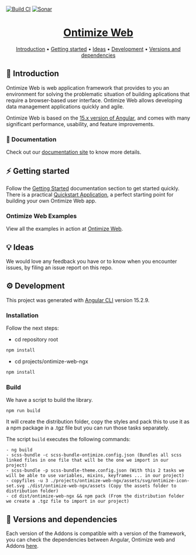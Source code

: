 [![Build CI](https://github.com/OntimizeWeb/ontimize-web-ngx/actions/workflows/build-ci.yml/badge.svg)](https://github.com/OntimizeWeb/ontimize-web-ngx/actions/workflows/build-ci.yml)
[![Sonar](https://github.com/OntimizeWeb/ontimize-web-ngx/actions/workflows/sonar.yml/badge.svg)](https://github.com/OntimizeWeb/ontimize-web-ngx/actions/workflows/sonar.yml)

<h1 align="center">
  <div style="display:inline-block;vertical-align: middle;">
    <a name="logo" href="https://ontimizeweb.github.io/docs/v15/">
      Ontimize Web
    </a>
  </div>
</h1>

<p align="center">
  <a href="#-introduction">Introduction</a> •
  <a href="#zap-getting-started">Getting started</a> •
  <a href="#-ideas">Ideas</a> •
  <a href="#gear-development">Development</a> •
  <a href="#eyes-versions-and-dependencies">Versions and dependencies</a>
</p>

## 📜 Introduction

Ontimize Web is web application framework that provides to you an environment for solving the problematic situation of building aplications that require a browser-based user interface. Ontimize Web allows developing data management applications quickly and agile.

Ontimize Web is based on the [15.x version of Angular](https://v15.angular.io/docs), and comes with many significant performance, usability, and feature improvements.

### 📖 Documentation

Check out our [documentation site](https://ontimizeweb.github.io/docs/) to know more details.

## :zap: Getting started

Follow the [Getting Started](https://ontimizeweb.github.io/docs/v15/doc-overview/) documentation section to get started quickly.
There is a practical [Quickstart Application](https://github.com/OntimizeWeb/ontimize-web-ngx-quickstart), a perfect starting point for building your own Ontimize Web app.

### Ontimize Web Examples

View all the examples in action at [Ontimize Web](https://try.imatia.com/ontimizeweb/).

## 💡 Ideas

We would love any feedback you have or to know when you encounter issues, by filing an issue report on this repo.


## :gear: Development

This project was generated with [Angular CLI](https://github.com/angular/angular-cli) version 15.2.9.

### Installation

Follow the next steps:

  - cd repository root
```bash
npm install
```
  - cd projects/ontimize-web-ngx
```bash
npm install
```

### Build

We have a script to build the library.

`npm run build`

It will create the distribution folder, copy the styles and pack this to use it as a npm package in a .tgz file but you can run those tasks separately.

The script `build` executes the following commands:

    - ng build
    - scss-bundle -c scss-bundle-ontimize.config.json (Bundles all scss linked files in one file that will be the one we import in our project)
    - scss-bundle -p scss-bundle-theme.config.json (With this 2 tasks we will be able to use variables, mixins, keyframes ... in our project)
    - copyfiles -u 3 ./projects/ontimize-web-ngx/assets/svg/ontimize-icon-set.svg ./dist/ontimize-web-ngx/assets (Copy the assets folder to distribution folder)
    - cd dist/ontimize-web-ngx && npm pack (From the distribution folder we create a .tgz file to import in our project)


## :eyes: Versions and dependencies

Each version of the Addons is compatible with a version of the framework, you can check the dependencies between Angular, Ontimize web and Addons [here](https://ontimizeweb.github.io/docs/v15/versions/).
